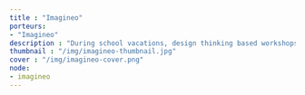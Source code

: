 ```yaml
---
title : "Imagineo"
porteurs: 
- "Imagineo"
description : "During school vacations, design thinking based workshops to allow young teenagers to develop their creativity and build their own projects."
thumbnail : "/img/imagineo-thumbnail.jpg"
cover : "/img/imagineo-cover.png"
node: 
- imagineo
---
```

